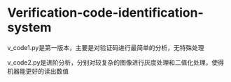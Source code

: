 # Verification-code-identification-system
v_code1.py是第一版本，主要是对验证码进行最简单的分析，无特殊处理

v_code2.py是进阶分析，分别对较复杂的图像进行灰度处理和二值化处理，使得机器能更好的读出数值
